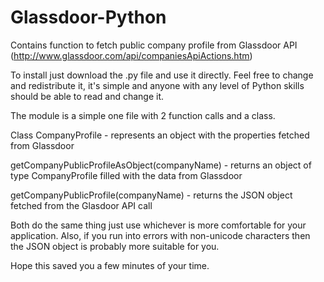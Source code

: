# Glassdoor-Python
Contains function to fetch public company profile from Glassdoor API (http://www.glassdoor.com/api/companiesApiActions.htm)

To install just download the .py file and use it directly. Feel free to change and redistribute it, it's simple and anyone with any level of Python skills should be able to read and change it.

The module is a simple one file with 2 function calls and a class.

Class CompanyProfile - represents an object with the properties fetched from Glassdoor

getCompanyPublicProfileAsObject(companyName) - returns an object of type CompanyProfile filled with the data from Glassdoor

getCompanyPublicProfile(companyName) - returns the JSON object fetched from the Glasdoor API call

Both do the same thing just use whichever is more comfortable for your application. Also, if you run into errors with non-unicode characters then the JSON object is probably more suitable for you.

Hope this saved you a few minutes of your time.
